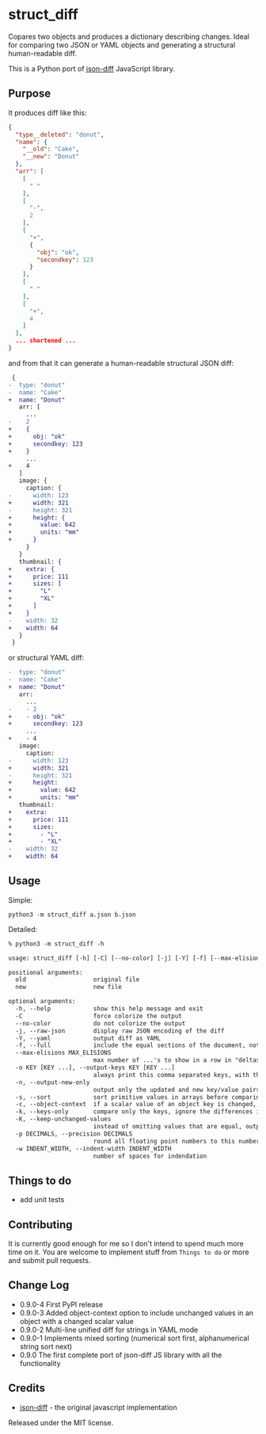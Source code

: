 # struct_diff

Copares two objects and produces a dictionary describing changes.
Ideal for comparing two JSON or YAML objects and generating a structural human-readable diff.

This is a Python port of [json-diff](https://github.com/andreyvit/json-diff) JavaScript library.

## Purpose

It produces diff like this:

```json
{
  "type__deleted": "donut",
  "name": {
    "__old": "Cake",
    "__new": "Donut"
  },
  "arr": [
    [
      " "
    ],
    [
      "-",
      2
    ],
    [
      "+",
      {
        "obj": "ok",
        "secondkey": 123
      }
    ],
    [
      " "
    ],
    [
      "+",
      4
    ]
  ],
  ... shortened ...
}
```

and from that it can generate a human-readable structural JSON diff:

```diff
 {
-  type: "donut"
-  name: "Cake"
+  name: "Donut"
   arr: [
     ...
-    2
+    {
+      obj: "ok"
+      secondkey: 123
+    }
     ...
+    4
   ]
   image: {
     caption: {
-      width: 123
+      width: 321
-      height: 321
+      height: {
+        value: 642
+        units: "mm"
+      }
     }
   }
   thumbnail: {
+    extra: {
+      price: 111
+      sizes: [
+        "L"
+        "XL"
+      ]
+    }
-    width: 32
+    width: 64
   }
 }
```

or structural YAML diff:

```diff
-  type: "donut"
-  name: "Cake"
+  name: "Donut"
   arr: 
     ...
-    - 2
+    - obj: "ok"
+      secondkey: 123
     ...
+    - 4
   image: 
     caption: 
-      width: 123
+      width: 321
-      height: 321
+      height: 
+        value: 642
+        units: "mm"
   thumbnail: 
+    extra: 
+      price: 111
+      sizes: 
+        - "L"
+        - "XL"
-    width: 32
+    width: 64
```

## Usage

Simple:

```python3 -m struct_diff a.json b.json```

Detailed:

```txt
% python3 -m struct_diff -h

usage: struct_diff [-h] [-C] [--no-color] [-j] [-Y] [-f] [--max-elisions MAX_ELISIONS] [-o KEY [KEY ...]] [-n] [-s] [-c] [-k] [-K] [-p DECIMALS] [-w INDENT_WIDTH] old new

positional arguments:
  old                   original file
  new                   new file

optional arguments:
  -h, --help            show this help message and exit
  -C                    force colorize the output
  --no-color            do not colorize the output
  -j, --raw-json        display raw JSON encoding of the diff
  -Y, --yaml            output diff as YAML
  -f, --full            include the equal sections of the document, not just the deltas
  --max-elisions MAX_ELISIONS
                        max number of ...'s to show in a row in "deltas" mode (before collapsing them) #var(maxElisions)
  -o KEY [KEY ...], --output-keys KEY [KEY ...]
                        always print this comma separated keys, with their value, if they are part of an object with any diff
  -n, --output-new-only
                        output only the updated and new key/value pairs (without marking them as such). If you need only the diffs from the old file, just exchange the first and second json
  -s, --sort            sort primitive values in arrays before comparing
  -c, --object-context  if a scalar value of an object key is changed, also include other (unchanged) values of that object
  -k, --keys-only       compare only the keys, ignore the differences in values
  -K, --keep-unchanged-values
                        instead of omitting values that are equal, output them as they are
  -p DECIMALS, --precision DECIMALS
                        round all floating point numbers to this number of decimal places prior to comparison
  -w INDENT_WIDTH, --indent-width INDENT_WIDTH
                        number of spaces for indendation
```

## Things to do

- add unit tests

## Contributing

It is currently good enough for me so I don't intend to spend much more time on it.
You are welcome to implement stuff from `Things to do` or more and submit pull requests.

## Change Log

- 0.9.0-4 First PyPI release
- 0.9.0-3 Added object-context option to include unchanged values in an object with a changed scalar value
- 0.9.0-2 Multi-line unified diff for strings in YAML mode
- 0.9.0-1 Implements mixed sorting (numerical sort first, alphanumerical string sort next)
- 0.9.0 The first complete port of json-diff JS library with all the functionality

## Credits

- [json-diff](https://github.com/andreyvit/json-diff) - the original javascript implementation

Released under the MIT license.
